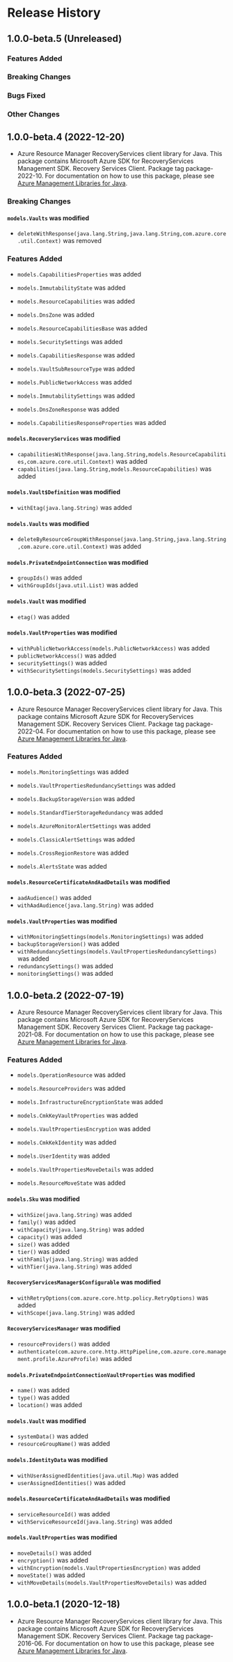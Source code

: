 # Release History

## 1.0.0-beta.5 (Unreleased)

### Features Added

### Breaking Changes

### Bugs Fixed

### Other Changes

## 1.0.0-beta.4 (2022-12-20)

- Azure Resource Manager RecoveryServices client library for Java. This package contains Microsoft Azure SDK for RecoveryServices Management SDK. Recovery Services Client. Package tag package-2022-10. For documentation on how to use this package, please see [Azure Management Libraries for Java](https://aka.ms/azsdk/java/mgmt).

### Breaking Changes

#### `models.Vaults` was modified

* `deleteWithResponse(java.lang.String,java.lang.String,com.azure.core.util.Context)` was removed

### Features Added

* `models.CapabilitiesProperties` was added

* `models.ImmutabilityState` was added

* `models.ResourceCapabilities` was added

* `models.DnsZone` was added

* `models.ResourceCapabilitiesBase` was added

* `models.SecuritySettings` was added

* `models.CapabilitiesResponse` was added

* `models.VaultSubResourceType` was added

* `models.PublicNetworkAccess` was added

* `models.ImmutabilitySettings` was added

* `models.DnsZoneResponse` was added

* `models.CapabilitiesResponseProperties` was added

#### `models.RecoveryServices` was modified

* `capabilitiesWithResponse(java.lang.String,models.ResourceCapabilities,com.azure.core.util.Context)` was added
* `capabilities(java.lang.String,models.ResourceCapabilities)` was added

#### `models.Vault$Definition` was modified

* `withEtag(java.lang.String)` was added

#### `models.Vaults` was modified

* `deleteByResourceGroupWithResponse(java.lang.String,java.lang.String,com.azure.core.util.Context)` was added

#### `models.PrivateEndpointConnection` was modified

* `groupIds()` was added
* `withGroupIds(java.util.List)` was added

#### `models.Vault` was modified

* `etag()` was added

#### `models.VaultProperties` was modified

* `withPublicNetworkAccess(models.PublicNetworkAccess)` was added
* `publicNetworkAccess()` was added
* `securitySettings()` was added
* `withSecuritySettings(models.SecuritySettings)` was added

## 1.0.0-beta.3 (2022-07-25)

- Azure Resource Manager RecoveryServices client library for Java. This package contains Microsoft Azure SDK for RecoveryServices Management SDK. Recovery Services Client. Package tag package-2022-04. For documentation on how to use this package, please see [Azure Management Libraries for Java](https://aka.ms/azsdk/java/mgmt).

### Features Added

* `models.MonitoringSettings` was added

* `models.VaultPropertiesRedundancySettings` was added

* `models.BackupStorageVersion` was added

* `models.StandardTierStorageRedundancy` was added

* `models.AzureMonitorAlertSettings` was added

* `models.ClassicAlertSettings` was added

* `models.CrossRegionRestore` was added

* `models.AlertsState` was added

#### `models.ResourceCertificateAndAadDetails` was modified

* `aadAudience()` was added
* `withAadAudience(java.lang.String)` was added

#### `models.VaultProperties` was modified

* `withMonitoringSettings(models.MonitoringSettings)` was added
* `backupStorageVersion()` was added
* `withRedundancySettings(models.VaultPropertiesRedundancySettings)` was added
* `redundancySettings()` was added
* `monitoringSettings()` was added

## 1.0.0-beta.2 (2022-07-19)

- Azure Resource Manager RecoveryServices client library for Java. This package contains Microsoft Azure SDK for RecoveryServices Management SDK. Recovery Services Client. Package tag package-2021-08. For documentation on how to use this package, please see [Azure Management Libraries for Java](https://aka.ms/azsdk/java/mgmt).

### Features Added

* `models.OperationResource` was added

* `models.ResourceProviders` was added

* `models.InfrastructureEncryptionState` was added

* `models.CmkKeyVaultProperties` was added

* `models.VaultPropertiesEncryption` was added

* `models.CmkKekIdentity` was added

* `models.UserIdentity` was added

* `models.VaultPropertiesMoveDetails` was added

* `models.ResourceMoveState` was added

#### `models.Sku` was modified

* `withSize(java.lang.String)` was added
* `family()` was added
* `withCapacity(java.lang.String)` was added
* `capacity()` was added
* `size()` was added
* `tier()` was added
* `withFamily(java.lang.String)` was added
* `withTier(java.lang.String)` was added

#### `RecoveryServicesManager$Configurable` was modified

* `withRetryOptions(com.azure.core.http.policy.RetryOptions)` was added
* `withScope(java.lang.String)` was added

#### `RecoveryServicesManager` was modified

* `resourceProviders()` was added
* `authenticate(com.azure.core.http.HttpPipeline,com.azure.core.management.profile.AzureProfile)` was added

#### `models.PrivateEndpointConnectionVaultProperties` was modified

* `name()` was added
* `type()` was added
* `location()` was added

#### `models.Vault` was modified

* `systemData()` was added
* `resourceGroupName()` was added

#### `models.IdentityData` was modified

* `withUserAssignedIdentities(java.util.Map)` was added
* `userAssignedIdentities()` was added

#### `models.ResourceCertificateAndAadDetails` was modified

* `serviceResourceId()` was added
* `withServiceResourceId(java.lang.String)` was added

#### `models.VaultProperties` was modified

* `moveDetails()` was added
* `encryption()` was added
* `withEncryption(models.VaultPropertiesEncryption)` was added
* `moveState()` was added
* `withMoveDetails(models.VaultPropertiesMoveDetails)` was added

## 1.0.0-beta.1 (2020-12-18)

- Azure Resource Manager RecoveryServices client library for Java. This package contains Microsoft Azure SDK for RecoveryServices Management SDK. Recovery Services Client. Package tag package-2016-06. For documentation on how to use this package, please see [Azure Management Libraries for Java](https://aka.ms/azsdk/java/mgmt).
